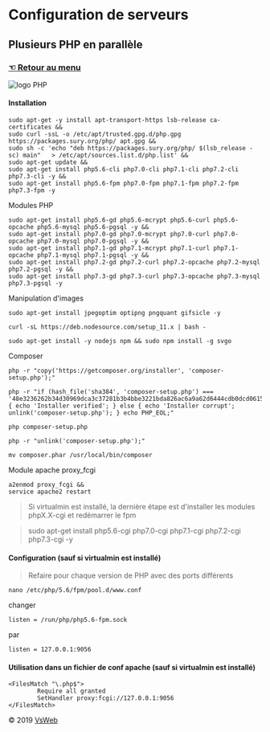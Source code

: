 Configuration de serveurs
==
Plusieurs PHP en parallèle
-
### [&#9756; Retour au menu](../README.md)
![logo PHP](http://php.net//images/logos/new-php-logo.svg "logo php")

#### Installation

	sudo apt-get -y install apt-transport-https lsb-release ca-certificates &&
	sudo curl -ssL -o /etc/apt/trusted.gpg.d/php.gpg https://packages.sury.org/php/	apt.gpg &&
	sudo sh -c 'echo "deb https://packages.sury.org/php/ $(lsb_release -sc) main" 	> /etc/apt/sources.list.d/php.list' &&
	sudo apt-get update &&
	sudo apt-get install php5.6-cli php7.0-cli php7.1-cli php7.2-cli php7.3-cli -y &&
	sudo apt-get install php5.6-fpm php7.0-fpm php7.1-fpm php7.2-fpm php7.3-fpm -y
	
Modules PHP

	sudo apt-get install php5.6-gd php5.6-mcrypt php5.6-curl php5.6-opcache php5.6-mysql php5.6-pgsql -y &&
	sudo apt-get install php7.0-gd php7.0-mcrypt php7.0-curl php7.0-opcache php7.0-mysql php7.0-pgsql -y &&
	sudo apt-get install php7.1-gd php7.1-mcrypt php7.1-curl php7.1-opcache php7.1-mysql php7.1-pgsql -y &&
	sudo apt-get install php7.2-gd php7.2-curl php7.2-opcache php7.2-mysql php7.2-pgsql -y &&
	sudo apt-get install php7.3-gd php7.3-curl php7.3-opcache php7.3-mysql php7.3-pgsql -y
    
Manipulation d'images

    sudo apt-get install jpegoptim optipng pngquant gifsicle -y
    
    curl -sL https://deb.nodesource.com/setup_11.x | bash -
    
    sudo apt-get install -y nodejs npm && sudo npm install -g svgo

Composer

    php -r "copy('https://getcomposer.org/installer', 'composer-setup.php');"
    
    php -r "if (hash_file('sha384', 'composer-setup.php') === '48e3236262b34d30969dca3c37281b3b4bbe3221bda826ac6a9a62d6444cdb0dcd0615698a5cbe587c3f0fe57a54d8f5') { echo 'Installer verified'; } else { echo 'Installer corrupt'; unlink('composer-setup.php'); } echo PHP_EOL;"
    
    php composer-setup.php
    
    php -r "unlink('composer-setup.php');"
    
    mv composer.phar /usr/local/bin/composer
	
Module apache proxy_fcgi

    a2enmod proxy_fcgi &&
    service apache2 restart
    
> Si virtualmin est installé, la dernière étape est d'installer les modules phpX.X-cgi et redémarrer le fpm

> sudo apt-get install php5.6-cgi php7.0-cgi php7.1-cgi php7.2-cgi php7.3-cgi -y
    
#### Configuration (sauf si virtualmin est installé)
> Refaire pour chaque version de PHP avec des ports différents
    
    nano /etc/php/5.6/fpm/pool.d/www.conf

changer

    listen = /run/php/php5.6-fpm.sock

par
	
	listen = 127.0.0.1:9056
	
#### Utilisation dans un fichier de conf apache (sauf si virtualmin est installé)

    <FilesMatch "\.php$">
            Require all granted
            SetHandler proxy:fcgi://127.0.0.1:9056
    </FilesMatch>

&copy; 2019 [VsWeb](https://vsweb.be)
